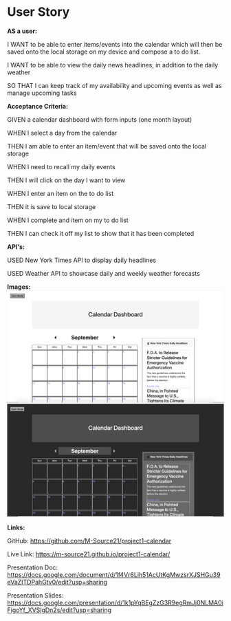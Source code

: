 # User Story 

<b>AS a user:</b>

I WANT to be able to enter items/events into the calendar which will then be saved onto the local storage on my device and compose a to do list.

I WANT to be able to view the daily news headlines, in addition to the daily weather

SO THAT I can keep track of my availability and upcoming events as well as manage upcoming tasks

<b>Acceptance Criteria:</b>

GIVEN a calendar dashboard with form inputs (one month layout)


WHEN I select a day from the calendar 

THEN I am able to enter an item/event that will be saved onto the local storage


WHEN I need to recall my daily events 

THEN I will click on the day I want to view


WHEN I enter an item on the to do list

THEN it is save to local storage 


WHEN I complete and item on my to do list

THEN I can check it off my list to show that it has been completed

<b>API's:</b>

USED New York Times API to display daily headlines

USED Weather API to showcase daily and weekly weather forecasts


<b>Images:</b>
![light mode](Assets/lightmode.png)
![dark mode](Assets/darkmode.png)

<b>Links:</b>

GitHub: https://github.com/M-Source21/project1-calendar 

Live Link: https://m-source21.github.io/project1-calendar/

Presentation Doc: https://docs.google.com/document/d/1f4Vr6Lih51AcUtKgMwzsrXJSHGu39eVaZITDPahGtv0/edit?usp=sharing

Presentation Slides: https://docs.google.com/presentation/d/1k1pYqBEgZzG3R9egRmJj0NLMA0iFigoYf_XVSlgDn2s/edit?usp=sharing